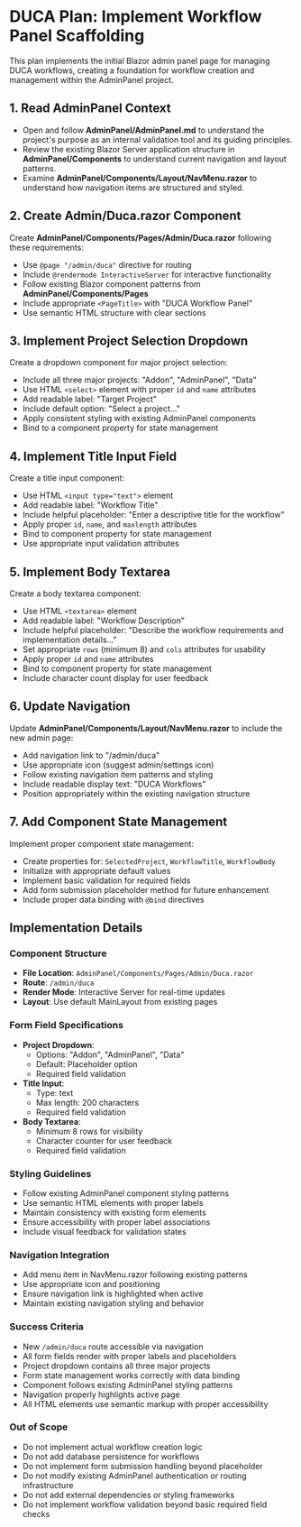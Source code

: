 # DUCA Plan: Implement Workflow Panel Scaffolding

This plan implements the initial Blazor admin panel page for managing DUCA workflows, creating a foundation for workflow creation and management within the AdminPanel project.

## 1. Read AdminPanel Context

- Open and follow **AdminPanel/AdminPanel.md** to understand the project's purpose as an internal validation tool and its guiding principles.
- Review the existing Blazor Server application structure in **AdminPanel/Components** to understand current navigation and layout patterns.
- Examine **AdminPanel/Components/Layout/NavMenu.razor** to understand how navigation items are structured and styled.

## 2. Create Admin/Duca.razor Component

Create **AdminPanel/Components/Pages/Admin/Duca.razor** following these requirements:
- Use `@page "/admin/duca"` directive for routing
- Include `@rendermode InteractiveServer` for interactive functionality
- Follow existing Blazor component patterns from **AdminPanel/Components/Pages**
- Include appropriate `<PageTitle>` with "DUCA Workflow Panel"
- Use semantic HTML structure with clear sections

## 3. Implement Project Selection Dropdown

Create a dropdown component for major project selection:
- Include all three major projects: "Addon", "AdminPanel", "Data"
- Use HTML `<select>` element with proper `id` and `name` attributes
- Add readable label: "Target Project"
- Include default option: "Select a project..."
- Apply consistent styling with existing AdminPanel components
- Bind to a component property for state management

## 4. Implement Title Input Field

Create a title input component:
- Use HTML `<input type="text">` element
- Add readable label: "Workflow Title"
- Include helpful placeholder: "Enter a descriptive title for the workflow"
- Apply proper `id`, `name`, and `maxlength` attributes
- Bind to component property for state management
- Use appropriate input validation attributes

## 5. Implement Body Textarea

Create a body textarea component:
- Use HTML `<textarea>` element
- Add readable label: "Workflow Description"
- Include helpful placeholder: "Describe the workflow requirements and implementation details..."
- Set appropriate `rows` (minimum 8) and `cols` attributes for usability
- Apply proper `id` and `name` attributes
- Bind to component property for state management
- Include character count display for user feedback

## 6. Update Navigation

Update **AdminPanel/Components/Layout/NavMenu.razor** to include the new admin page:
- Add navigation link to "/admin/duca"
- Use appropriate icon (suggest admin/settings icon)
- Follow existing navigation item patterns and styling
- Include readable display text: "DUCA Workflows"
- Position appropriately within the existing navigation structure

## 7. Add Component State Management

Implement proper component state management:
- Create properties for: `SelectedProject`, `WorkflowTitle`, `WorkflowBody`
- Initialize with appropriate default values
- Implement basic validation for required fields
- Add form submission placeholder method for future enhancement
- Include proper data binding with `@bind` directives

## Implementation Details

### Component Structure
- **File Location**: `AdminPanel/Components/Pages/Admin/Duca.razor`
- **Route**: `/admin/duca`
- **Render Mode**: Interactive Server for real-time updates
- **Layout**: Use default MainLayout from existing pages

### Form Field Specifications
- **Project Dropdown**: 
  - Options: "Addon", "AdminPanel", "Data"
  - Default: Placeholder option
  - Required field validation
- **Title Input**:
  - Type: text
  - Max length: 200 characters
  - Required field validation
- **Body Textarea**:
  - Minimum 8 rows for visibility
  - Character counter for user feedback
  - Required field validation

### Styling Guidelines
- Follow existing AdminPanel component styling patterns
- Use semantic HTML elements with proper labels
- Maintain consistency with existing form elements
- Ensure accessibility with proper label associations
- Include visual feedback for validation states

### Navigation Integration
- Add menu item in NavMenu.razor following existing patterns
- Use appropriate icon and positioning
- Ensure navigation link is highlighted when active
- Maintain existing navigation styling and behavior

### Success Criteria
- New `/admin/duca` route accessible via navigation
- All form fields render with proper labels and placeholders
- Project dropdown contains all three major projects
- Form state management works correctly with data binding
- Component follows existing AdminPanel styling patterns
- Navigation properly highlights active page
- All HTML elements use semantic markup with proper accessibility

### Out of Scope
- Do not implement actual workflow creation logic
- Do not add database persistence for workflows
- Do not implement form submission handling beyond placeholder
- Do not modify existing AdminPanel authentication or routing infrastructure
- Do not add external dependencies or styling frameworks
- Do not implement workflow validation beyond basic required field checks